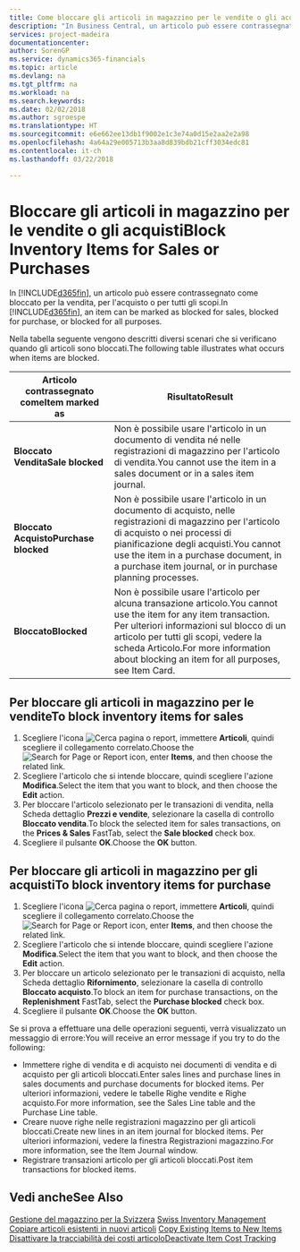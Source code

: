 ```yaml
---
title: Come bloccare gli articoli in magazzino per le vendite o gli acquisti
description: "In Business Central, un articolo può essere contrassegnato come bloccato per la vendita, per l'acquisto o per tutti gli scopi."
services: project-madeira
documentationcenter: 
author: SorenGP
ms.service: dynamics365-financials
ms.topic: article
ms.devlang: na
ms.tgt_pltfrm: na
ms.workload: na
ms.search.keywords: 
ms.date: 02/02/2018
ms.author: sgroespe
ms.translationtype: HT
ms.sourcegitcommit: e6e662ee13db1f9002e1c3e74a0d15e2aa2e2a98
ms.openlocfilehash: 4a64a29e005713b3aa8d839bdb21cff3034edc81
ms.contentlocale: it-ch
ms.lasthandoff: 03/22/2018

---
```

# <a name="block-inventory-items-for-sales-or-purchases"></a><span data-ttu-id="475ff-103">Bloccare gli articoli in magazzino per le vendite o gli acquisti</span><span class="sxs-lookup"><span data-stu-id="475ff-103">Block Inventory Items for Sales or Purchases</span></span>
<span data-ttu-id="475ff-104">In [!INCLUDE[d365fin](../../includes/d365fin_md.md)], un articolo può essere contrassegnato come bloccato per la vendita, per l'acquisto o per tutti gli scopi.</span><span class="sxs-lookup"><span data-stu-id="475ff-104">In [!INCLUDE[d365fin](../../includes/d365fin_md.md)], an item can be marked as blocked for sales, blocked for purchase, or blocked for all purposes.</span></span>  

<span data-ttu-id="475ff-105">Nella tabella seguente vengono descritti diversi scenari che si verificano quando gli articoli sono bloccati.</span><span class="sxs-lookup"><span data-stu-id="475ff-105">The following table illustrates what occurs when items are blocked.</span></span>  

|<span data-ttu-id="475ff-106">Articolo contrassegnato come</span><span class="sxs-lookup"><span data-stu-id="475ff-106">Item marked as</span></span>|<span data-ttu-id="475ff-107">Risultato</span><span class="sxs-lookup"><span data-stu-id="475ff-107">Result</span></span>|  
|--------------------|------------|  
|<span data-ttu-id="475ff-108">**Bloccato Vendita**</span><span class="sxs-lookup"><span data-stu-id="475ff-108">**Sale blocked**</span></span>|<span data-ttu-id="475ff-109">Non è possibile usare l'articolo in un documento di vendita né nelle registrazioni di magazzino per l'articolo di vendita.</span><span class="sxs-lookup"><span data-stu-id="475ff-109">You cannot use the item in a sales document or in a sales item journal.</span></span>|  
|<span data-ttu-id="475ff-110">**Bloccato Acquisto**</span><span class="sxs-lookup"><span data-stu-id="475ff-110">**Purchase blocked**</span></span>|<span data-ttu-id="475ff-111">Non è possibile usare l'articolo in un documento di acquisto, nelle registrazioni di magazzino per l'articolo di acquisto o nei processi di pianificazione degli acquisti.</span><span class="sxs-lookup"><span data-stu-id="475ff-111">You cannot use the item in a purchase document, in a purchase item journal, or in purchase planning processes.</span></span>|  
|<span data-ttu-id="475ff-112">**Bloccato**</span><span class="sxs-lookup"><span data-stu-id="475ff-112">**Blocked**</span></span>|<span data-ttu-id="475ff-113">Non è possibile usare l'articolo per alcuna transazione articolo.</span><span class="sxs-lookup"><span data-stu-id="475ff-113">You cannot use the item for any item transaction.</span></span> <span data-ttu-id="475ff-114">Per ulteriori informazioni sul blocco di un articolo per tutti gli scopi, vedere la scheda Articolo.</span><span class="sxs-lookup"><span data-stu-id="475ff-114">For more information about blocking an item for all purposes, see Item Card.</span></span>|  

## <a name="to-block-inventory-items-for-sales"></a><span data-ttu-id="475ff-115">Per bloccare gli articoli in magazzino per le vendite</span><span class="sxs-lookup"><span data-stu-id="475ff-115">To block inventory items for sales</span></span>  

1.  <span data-ttu-id="475ff-116">Scegliere l'icona ![Cerca pagina o report](../../media/ui-search/search_small.png "Cerca pagina o report"), immettere **Articoli**, quindi scegliere il collegamento correlato.</span><span class="sxs-lookup"><span data-stu-id="475ff-116">Choose the ![Search for Page or Report](../../media/ui-search/search_small.png "Search for Page or Report icon") icon, enter **Items**, and then choose the related link.</span></span>  
2.  <span data-ttu-id="475ff-117">Scegliere l'articolo che si intende bloccare, quindi scegliere l'azione **Modifica**.</span><span class="sxs-lookup"><span data-stu-id="475ff-117">Select the item that you want to block, and then choose the **Edit** action.</span></span>  
3.  <span data-ttu-id="475ff-118">Per bloccare l'articolo selezionato per le transazioni di vendita, nella Scheda dettaglio **Prezzi e vendite**, selezionare la casella di controllo **Bloccato vendita**.</span><span class="sxs-lookup"><span data-stu-id="475ff-118">To block the selected item for sales transactions, on the **Prices & Sales** FastTab, select the **Sale blocked** check box.</span></span>  
4.  <span data-ttu-id="475ff-119">Scegliere il pulsante **OK**.</span><span class="sxs-lookup"><span data-stu-id="475ff-119">Choose the **OK** button.</span></span>  

## <a name="to-block-inventory-items-for-purchase"></a><span data-ttu-id="475ff-120">Per bloccare gli articoli in magazzino per gli acquisti</span><span class="sxs-lookup"><span data-stu-id="475ff-120">To block inventory items for purchase</span></span>  

1.  <span data-ttu-id="475ff-121">Scegliere l'icona ![Cerca pagina o report](../../media/ui-search/search_small.png "Cerca pagina o report"), immettere **Articoli**, quindi scegliere il collegamento correlato.</span><span class="sxs-lookup"><span data-stu-id="475ff-121">Choose the ![Search for Page or Report](../../media/ui-search/search_small.png "Search for Page or Report icon") icon, enter **Items**, and then choose the related link.</span></span>  
2.  <span data-ttu-id="475ff-122">Scegliere l'articolo che si intende bloccare, quindi scegliere l'azione **Modifica**.</span><span class="sxs-lookup"><span data-stu-id="475ff-122">Select the item that you want to block, and then choose the **Edit** action.</span></span>  
3.  <span data-ttu-id="475ff-123">Per bloccare un articolo selezionato per le transazioni di acquisto, nella Scheda dettaglio **Rifornimento**, selezionare la casella di controllo **Bloccato acquisto**.</span><span class="sxs-lookup"><span data-stu-id="475ff-123">To block an item for purchase transactions, on the **Replenishment** FastTab, select the **Purchase blocked** check box.</span></span>  
4.  <span data-ttu-id="475ff-124">Scegliere il pulsante **OK**.</span><span class="sxs-lookup"><span data-stu-id="475ff-124">Choose the **OK** button.</span></span>  

<span data-ttu-id="475ff-125">Se si prova a effettuare una delle operazioni seguenti, verrà visualizzato un messaggio di errore:</span><span class="sxs-lookup"><span data-stu-id="475ff-125">You will receive an error message if you try to do the following:</span></span>  

- <span data-ttu-id="475ff-126">Immettere righe di vendita e di acquisto nei documenti di vendita e di acquisto per gli articoli bloccati.</span><span class="sxs-lookup"><span data-stu-id="475ff-126">Enter sales lines and purchase lines in sales documents and purchase documents for blocked items.</span></span> <span data-ttu-id="475ff-127">Per ulteriori informazioni, vedere le tabelle Righe vendite e Righe acquisto.</span><span class="sxs-lookup"><span data-stu-id="475ff-127">For more information, see the Sales Line table and the Purchase Line table.</span></span>  
- <span data-ttu-id="475ff-128">Creare nuove righe nelle registrazioni magazzino per gli articoli bloccati.</span><span class="sxs-lookup"><span data-stu-id="475ff-128">Create new lines in an item journal for blocked items.</span></span> <span data-ttu-id="475ff-129">Per ulteriori informazioni, vedere la finestra Registrazioni magazzino.</span><span class="sxs-lookup"><span data-stu-id="475ff-129">For more information, see the Item Journal window.</span></span>  
- <span data-ttu-id="475ff-130">Registrare transazioni articolo per gli articoli bloccati.</span><span class="sxs-lookup"><span data-stu-id="475ff-130">Post item transactions for blocked items.</span></span>  

## <a name="see-also"></a><span data-ttu-id="475ff-131">Vedi anche</span><span class="sxs-lookup"><span data-stu-id="475ff-131">See Also</span></span>  
 <span data-ttu-id="475ff-132">[Gestione del magazzino per la Svizzera](swiss-inventory-management.md) </span><span class="sxs-lookup"><span data-stu-id="475ff-132">[Swiss Inventory Management](swiss-inventory-management.md) </span></span>  
 <span data-ttu-id="475ff-133">[Copiare articoli esistenti in nuovi articoli](how-to-copy-existing-items-to-new-items.md) </span><span class="sxs-lookup"><span data-stu-id="475ff-133">[Copy Existing Items to New Items](how-to-copy-existing-items-to-new-items.md) </span></span>  
 [<span data-ttu-id="475ff-134">Disattivare la tracciabilità dei costi articolo</span><span class="sxs-lookup"><span data-stu-id="475ff-134">Deactivate Item Cost Tracking</span></span>](how-to-deactivate-item-cost-tracking.md)

